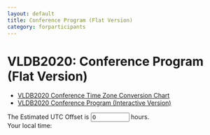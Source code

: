 ```yaml
---
layout: default
title: Conference Program (Flat Version)
category: forparticipants
---
```


# VLDB2020: Conference Program (Flat Version)

-   [VLDB2020 Conference Time Zone Conversion Chart](program_timetable.html)
-   [VLDB2020 Conference Program (Interactive Version)](program.html)

<div id="timeZone">
The Estimated UTC Offset is <input type="number" id="utcOffset" name="utcOffset" value="0" min="-12" max="14" step="0.25"> hours.<br>
Your local time: <span class="nowTime"></span>
</div>

<div id="programFlat"></div>
